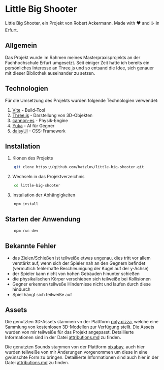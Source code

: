 # Little Big Shooter

Little Big Shooter, ein Projekt von Robert Ackermann. Made with ♥ and ☕ in Erfurt.

## Allgemein

Das Projekt wurde im Rahmen meines Masterpraxisprojekts an der Fachhochschule Erfurt umgesetzt. Seit einiger Zeit hatte ich bereits ein persönliches Interesse an Three.js und so entsand die Idee, sich genauer mit dieser Bibliothek auseinander zu setzen.

## Technologien

Für die Umsetzung des Projekts wurden folgende Technologien verwendet:

1.  [Vite](https://vitejs.dev/) - Build-Tool
2.  [Three.js](https://threejs.org/) - Darstellung von 3D-Objekten
3.  [cannon-es](https://github.com/pmndrs/cannon-es) - Physik-Engine
4.  [Yuka](https://mugen87.github.io/yuka/) - AI für Gegner
5.  [daisyUI](https://daisyui.com/) - CSS-Framework

## Installation

1. Klonen des Projekts

```bash
    git clone https://github.com/batzlov/little-big-shooter.git
```

2. Wechseln in das Projektverzeichnis

```bash
    cd little-big-shooter
```

3. Installation der Abhängigkeiten

```bash
    npm install
```

## Starten der Anwendung

```bash
    npm run dev
```

## Bekannte Fehler

-   das Zielen/Schießen ist teilweiße etwas ungenau, dies tritt vor allem verstärkt auf, wenn sich der Spieler nah an den Gegnern befindet (vermutlich fehlerhafte Beschleunigung der Kugel auf der y-Achse)
-   der Spieler kann nicht von hohen Gebäuden hinunter schießen
-   die physikalischen Körper verschieben sich teilweiße bei Kollisionen
-   Gegner erkennen teilweße Hindernisse nicht und laufen durch diese hindurch
-   Spiel hängt sich teilweiße auf

## Assets

Die genutzten 3D-Assets stammen vn der Plattform [poly.pizza](https://poly.pizza/), welche eine Sammlung von kostenlosen 3D-Modellen zur Verfügung stellt. Die Assets wurden von mir teilweiße für das Projekt angepasst. Detaillierte Informationen sind in der Datei [attributions.md](./static/models/attributions.md) zu finden.

Die genutzten Sounds stammen von der Plattform [pixabay](https://pixabay.com), auch hier wurden teilweiße von mir Änderungen vorgenommen um diese in eine gwünschte Form zu bringen. Detaillierte Informationen sind auch hier in der Datei [attributions.md](./static/sounds/attributions.md) zu finden.
